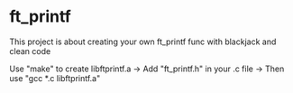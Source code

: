 # ft_printf
This project is about creating your own ft_printf func with blackjack and clean code

Use "make" to create libftprintf.a -> Add "ft_printf.h" in your .c file -> Then use "gcc *.c libftprintf.a"